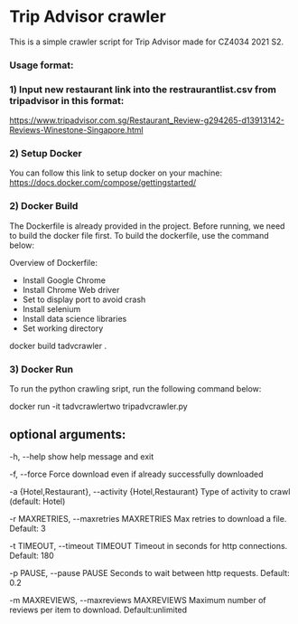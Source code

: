 # Trip Advisor crawler

This is a simple crawler script for Trip Advisor made for CZ4034 2021 S2. 

### Usage format:

### 1) Input new restaurant link into the restraurantlist.csv from tripadvisor in this format: 
https://www.tripadvisor.com.sg/Restaurant_Review-g294265-d13913142-Reviews-Winestone-Singapore.html

### 2) Setup Docker 
You can follow this link to setup docker on your machine: 
https://docs.docker.com/compose/gettingstarted/

### 2) Docker Build 
The Dockerfile is already provided in the project. Before running, we need to build the docker file first. To build the dockerfile, use the command below: 

Overview of Dockerfile: 
- Install Google Chrome
- Install Chrome Web driver
- Set to display port to avoid crash 
- Install selenium 
- Install data science libraries 
- Set working directory 

docker build tadvcrawler .

### 3) Docker Run
To run the python crawling sript, run the following command below: 

docker run -it tadvcrawlertwo tripadvcrawler.py 

## optional arguments:

  -h, --help            show help message and exit

  -f, --force           Force download even if already successfully downloaded

  -a {Hotel,Restaurant}, --activity {Hotel,Restaurant}
                        Type of activity to crawl (default: Hotel)

  -r MAXRETRIES, --maxretries MAXRETRIES
                        Max retries to download a file. Default: 3

  -t TIMEOUT, --timeout TIMEOUT
                        Timeout in seconds for http connections. Default: 180

  -p PAUSE, --pause PAUSE
                        Seconds to wait between http requests. Default: 0.2

  -m MAXREVIEWS, --maxreviews MAXREVIEWS
                        Maximum number of reviews per item to download.
                        Default:unlimited
